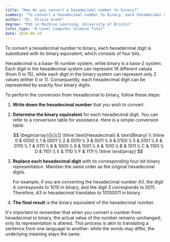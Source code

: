 ```yaml
---
title: "How do you convert a hexadecimal number to binary?"
summary: "To convert a hexadecimal number to binary, each hexadecimal digit is replaced by its binary equivalent of four bits."
author: "Dr. Olivia Green"
degree: "PhD in Machine Learning, University of Bristol"
tutor_type: "A-Level Computer Science Tutor"
date: 2024-06-19
---
```


To convert a hexadecimal number to binary, each hexadecimal digit is substituted with its binary equivalent, which consists of four bits.

Hexadecimal is a base-16 number system, while binary is a base-2 system. Each digit in the hexadecimal system can represent 16 different values (from $0$ to $15$), while each digit in the binary system can represent only $2$ values (either $0$ or $1$). Consequently, each hexadecimal digit can be represented by exactly four binary digits.

To perform the conversion from hexadecimal to binary, follow these steps:

1. **Write down the hexadecimal number** that you wish to convert.
   
2. **Determine the binary equivalent** for each hexadecimal digit. You can refer to a conversion table for assistance. Here is a simple conversion table:

   $$ 
   \begin{array}{|c|c|}
   \hline
   \text{Hexadecimal} & \text{Binary} \\
   \hline
   0 & 0000 \\
   1 & 0001 \\
   2 & 0010 \\
   3 & 0011 \\
   4 & 0100 \\
   5 & 0101 \\
   6 & 0110 \\
   7 & 0111 \\
   8 & 1000 \\
   9 & 1001 \\
   A & 1010 \\
   B & 1011 \\
   C & 1100 \\
   D & 1101 \\
   E & 1110 \\
   F & 1111 \\
   \hline
   \end{array}
   $$

3. **Replace each hexadecimal digit** with its corresponding four-bit binary representation. Maintain the same order as the original hexadecimal digits.

   For example, if you are converting the hexadecimal number $A3$, the digit $A$ corresponds to $1010$ in binary, and the digit $3$ corresponds to $0011$. Therefore, $A3$ in hexadecimal translates to $10100011$ in binary.

4. **The final result** is the binary equivalent of the hexadecimal number.

It's important to remember that when you convert a number from hexadecimal to binary, the actual value of the number remains unchanged; only its representation is altered. This process is akin to translating a sentence from one language to another: while the words may differ, the underlying meaning stays the same.
    